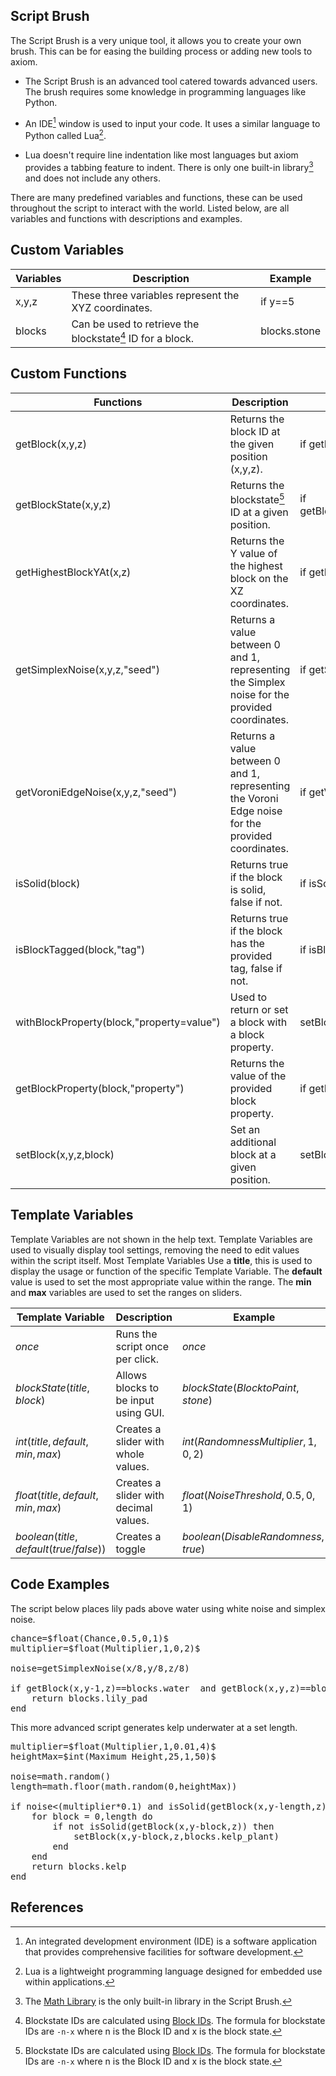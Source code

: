 ## Script Brush

The Script Brush is a very unique tool, it allows you to create your own brush. This can be for easing the building process or adding new tools to axiom.

- The Script Brush is an advanced tool catered towards advanced users. The brush requires some knowledge in programming languages like Python. 

- An IDE[^note4] window is used to input your code. It uses a similar language to Python called Lua[^note1].

- Lua doesn't require line indentation like most languages but axiom provides a tabbing feature to indent. There is only one built-in library[^note3] and does not include any others.

There are many predefined variables and functions, these can be used throughout the script to interact with the world. Listed below, are all variables and functions with descriptions and examples.

## Custom Variables

| Variables      | Description                                                    | Example      |
|----------------|----------------------------------------------------------------|--------------|
| x,y,z          | These three variables represent the XYZ coordinates.           | if y==5      |
| blocks         | Can be used to retrieve the blockstate[^note2] ID for a block. | blocks.stone |

## Custom Functions

| Functions                                 | Description                                                                                       | Example                                                                        |
|-------------------------------------------|---------------------------------------------------------------------------------------------------|--------------------------------------------------------------------------------|
| getBlock(x,y,z)                           | Returns the block ID at the given position (x,y,z).                                               | if getBlock(x,y,z)==blocks.stone                                               |
| getBlockState(x,y,z)                      | Returns the blockstate[^note2] ID at a given position.                                            | if getBlockstate(x,y,z)==withBlockProperty(blocks.oak_slab,"waterlogged=true") |
| getHighestBlockYAt(x,z)                   | Returns the Y value of the highest block on the XZ coordinates.                                   | if getHighestBlockYAt(x,z)==20                                                 |
| getSimplexNoise(x,y,z,"seed")             | Returns a value between 0 and 1, representing the Simplex noise for the provided coordinates.     | if getSimplexNoise(x,y,z,)=>0.5                                                |
| getVoroniEdgeNoise(x,y,z,"seed")          | Returns a value between 0 and 1, representing the Voroni Edge noise for the provided coordinates. | if getVoroniEdgeNoise(x,y,z,)=>0.5                                             |
| isSolid(block)                            | Returns true if the block is solid, false if not.                                                 | if isSolid(getBlock(x,y,z))                                                    |
| isBlockTagged(block,"tag")                | Returns true if the block has the provided tag, false if not.                                     | if isBlockTagged(getBlock(x,y,z),"wooden_fences")                              |
| withBlockProperty(block,"property=value") | Used to return or set a block with a block property.                                              | setBlock(x,y,z,withBlockProperty(blocks.oak_slab,"waterlogged=true"))          |
| getBlockProperty(block,"property")        | Returns the value of the provided block property.                                                 | if getBlockProperty(blocks.oak_slab,"waterlogged")==true                       |
| setBlock(x,y,z,block)                     | Set an additional block at a given position.                                                      | setBlock(x,y,z,blocks.stone)                                                   |

## Template Variables

Template Variables are not shown in the help text. Template Variables are used to visually display tool settings, removing the need to edit values within the script itself. Most Template Variables Use a **title**, this is used to display the usage or function of the specific Template Variable. The **default** value is used to set the most appropriate value within the range. The **min** and **max** variables are used to set the ranges on sliders.

| Template Variable                         | Description                           | Example                            |
|-------------------------------------------|---------------------------------------|------------------------------------|
| $once$                                    | Runs the script once per click.       | $once$                             |
| $blockState(title,block)$                 | Allows blocks to be input using GUI.  | $blockState(Block to Paint,stone)$ |
| $int(title,default,min,max)$              | Creates a slider with whole values.   | $int(Randomness Multiplier,1,0,2)$ |
| $float(title,default,min,max)$            | Creates a slider with decimal values. | $float(Noise Threshold,0.5,0,1)$   |
| $boolean(title,default(true/false))$      | Creates a toggle                      | $boolean(Disable Randomness,true)$ |

## Code Examples

The script below places lily pads above water using white noise and simplex noise.

<pre>
chance=$float(Chance,0.5,0,1)$
multiplier=$float(Multiplier,1,0,2)$

noise=getSimplexNoise(x/8,y/8,z/8)

if getBlock(x,y-1,z)==blocks.water  and getBlock(x,y,z)==blocks.air and noise<(0.5*multiplier) and math.random()< chance then
    return blocks.lily_pad
end
</pre>

This more advanced script generates kelp underwater at a set length.

<pre>
multiplier=$float(Multiplier,1,0.01,4)$
heightMax=$int(Maximum Height,25,1,50)$

noise=math.random()
length=math.floor(math.random(0,heightMax))

if noise<(multiplier*0.1) and isSolid(getBlock(x,y-length,z)) and getBlock(x,y,z)==blocks.water then
    for block = 0,length do
        if not isSolid(getBlock(x,y-block,z)) then
            setBlock(x,y-block,z,blocks.kelp_plant)
        end
    end
    return blocks.kelp
end
</pre>

## References

[^note1]: Lua is a lightweight programming language designed for embedded use within applications.

[^note2]: Blockstate IDs are calculated using [Block IDs](https://minecraftitemids.com/). The formula for blockstate IDs are `-n-x` where n is the Block ID and x is the block state.

[^note3]: The [Math Library](https://www.lua.org/pil/18.html) is the only built-in library in the Script Brush.

[^note4]: An integrated development environment (IDE) is a software application that provides comprehensive facilities for software development.